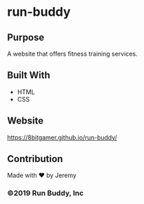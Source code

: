 # run-buddy

## Purpose
A website that offers fitness training services.

## Built With
* HTML
* CSS

## Website
https://8bitgamer.github.io/run-buddy/

## Contribution
Made with ❤️ by Jeremy

### ©️2019 Run Buddy, Inc 
